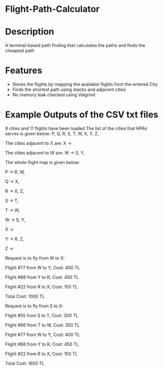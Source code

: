 # Flight-Path-Calculator


# Description
A terminal-based path finding that calculates the paths and finds the cheapest path

# Features
* Stores the flights by mapping the available flights from the entered City
* Finds the shortest path using stacks and adjacent cities
* No memory leak checked using Valgrind

# Example Outputs of the CSV txt files

9 cities and 11 flights have been loaded
The list of the cities that HPAir serves is given below:
P, Q, R, S, T, W, X, Y, Z,

The cities adjacent to X are:
X ->

The cities adjacent to W are:
W -> S, Y,

The whole flight map is given below:

P -> R, W,

Q -> X,

R -> X, Z,

S -> T,

T -> W,

W -> S, Y,

X ->

Y -> R, Z,

Z ->

Request is to fly from W to X:

Flight #77 from W to Y, Cost: 400 TL

Flight #88 from Y to R, Cost: 450 TL

Flight #22 from R to X, Cost: 150 TL

Total Cost: 1000 TL

Request is to fly from S to X:

Flight #55 from S to T, Cost: 300 TL

Flight #66 from T to W, Cost: 350 TL

Flight #77 from W to Y, Cost: 400 TL

Flight #88 from Y to R, Cost: 450 TL

Flight #22 from R to X, Cost: 150 TL

Total Cost: 1650 TL


